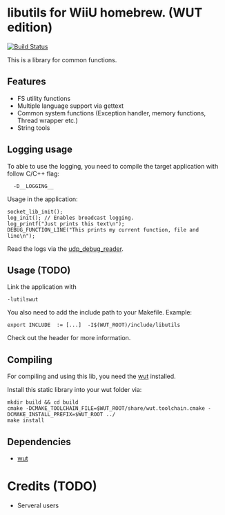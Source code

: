 # libutils for WiiU homebrew. (WUT edition)
[![Build Status](https://travis-ci.org/Maschell/libutils.svg?branch=wut)](https://travis-ci.org/Maschell/libutils)  

This is a library for common functions.

## Features

- FS utility functions
- Multiple language support via gettext
- Common system functions (Exception handler, memory functions, Thread wrapper etc.)
- String tools

## Logging usage
To able to use the logging, you need to compile the target application with follow C/C++ flag:
```
  -D__LOGGING__
```

Usage in the application:
```
socket_lib_init();
log_init(); // Enables broadcast logging.
log_printf("Just prints this text\n");
DEBUG_FUNCTION_LINE("This prints my current function, file and line\n");
```

Read the logs via the [udp_debug_reader](https://github.com/dimok789/loadiine_gx2/tree/master/udp_debug_reader).

## Usage (TODO)

Link the application with

```
-lutilswut
```

You also need to add the include path to your Makefile. Example:

```
export INCLUDE	:= [...]  -I$(WUT_ROOT)/include/libutils
```

Check out the header for more information.

## Compiling

For compiling and using this lib, you need the [wut](https://github.com/decaf-emu/wut) installed.

Install this static library into your wut folder via: 

```
mkdir build && cd build
cmake -DCMAKE_TOOLCHAIN_FILE=$WUT_ROOT/share/wut.toolchain.cmake -DCMAKE_INSTALL_PREFIX=$WUT_ROOT ../
make install
```

## Dependencies

- [wut](https://github.com/decaf-emu/wut)

# Credits (TODO)

- Serveral users
